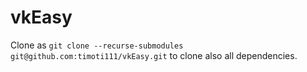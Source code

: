 # vkEasy

Clone as `git clone --recurse-submodules git@github.com:timoti111/vkEasy.git` to clone also all dependencies.
